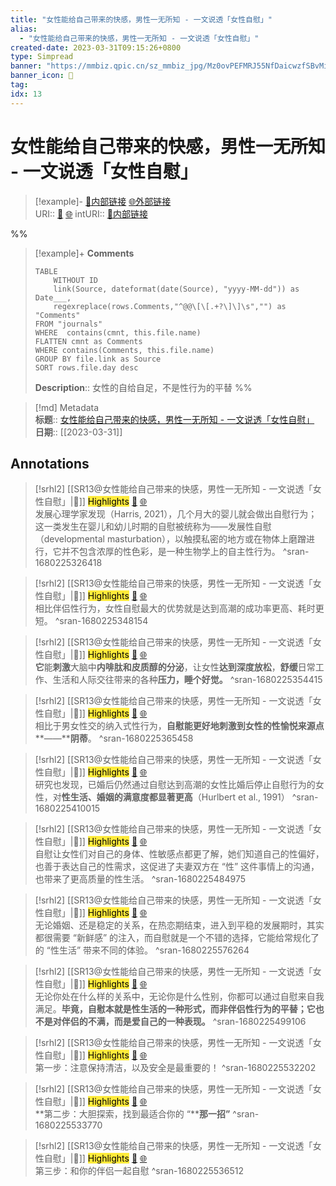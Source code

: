 ```yaml
---
title: "女性能给自己带来的快感，男性一无所知 - 一文说透「女性自慰」"
alias: 
  - "女性能给自己带来的快感，男性一无所知 - 一文说透「女性自慰」"
created-date: 2023-03-31T09:15:26+0800
type: Simpread
banner: "https://mmbiz.qpic.cn/sz_mmbiz_jpg/Mz0ovPEFMRJ55NfDaicwzfSBvMialf2C8GYqf6eDQEyuO0T6HC1N6fjA2AZcAOWOiaB9YSahlr0nYG9fUpPkLiaOdg/0?wx_fmt=jpeg "
banner_icon: 🔖
tag: 
idx: 13
---
```


# 女性能给自己带来的快感，男性一无所知 - 一文说透「女性自慰」

> [!example]- [🧷内部链接](<http://localhost:7026/unread/13>) [🌐外部链接](<https://mp.weixin.qq.com/s/E57dtX2Bb01S8EVJmU3Bxw>)    
> URI:: [🧷](<http://localhost:7026/unread/13>) [🌐](<https://mp.weixin.qq.com/s/E57dtX2Bb01S8EVJmU3Bxw>) 
> intURI:: [🧷内部链接](<http://localhost:7026/reading/13>)

%%
> [!example]+ **Comments**  
> ```dataview
> TABLE 
>     WITHOUT ID
>     link(Source, dateformat(date(Source), "yyyy-MM-dd")) as Date___, 
>     regexreplace(rows.Comments,"^@@\[\[.+?\]\]\s","") as "Comments"
> FROM "journals"
> WHERE  contains(cmnt, this.file.name)
> FLATTEN cmnt as Comments
> WHERE contains(Comments, this.file.name)
> GROUP BY file.link as Source
> SORT rows.file.day desc
> ```
>  **Description**:: 女性的自给自足，不是性行为的平替
%%

> [!md] Metadata  
> **标题**:: [女性能给自己带来的快感，男性一无所知 - 一文说透「女性自慰」](https://mp.weixin.qq.com/s/E57dtX2Bb01S8EVJmU3Bxw)  
> **日期**:: [[2023-03-31]]  

## Annotations


> [!srhl2] [[SR13@女性能给自己带来的快感，男性一无所知 - 一文说透「女性自慰」|📄]] <mark style="background-color: #ffeb3b">Highlights</mark> [🧷](<http://localhost:7026/unread/13#id=1680225326418>) [🌐](<http://localhost:7026/reading/13#id=1680225326418>)   
> 发展心理学家发现（Harris, 2021），几个月大的婴儿就会做出自慰行为；这一类发生在婴儿和幼儿时期的自慰被统称为——发展性自慰（developmental masturbation），以触摸私密的地方或在物体上磨蹭进行，它并不包含浓厚的性色彩，是一种生物学上的自主性行为。
> ^sran-1680225326418

> [!srhl2] [[SR13@女性能给自己带来的快感，男性一无所知 - 一文说透「女性自慰」|📄]] <mark style="background-color: #ffeb3b">Highlights</mark> [🧷](<http://localhost:7026/unread/13#id=1680225348154>) [🌐](<http://localhost:7026/reading/13#id=1680225348154>)   
> 相比伴侣性行为，女性自慰最大的优势就是达到高潮的成功率更高、耗时更短。
> ^sran-1680225348154

> [!srhl2] [[SR13@女性能给自己带来的快感，男性一无所知 - 一文说透「女性自慰」|📄]] <mark style="background-color: #ffeb3b">Highlights</mark> [🧷](<http://localhost:7026/unread/13#id=1680225354415>) [🌐](<http://localhost:7026/reading/13#id=1680225354415>)   
> **它**能**刺激**大脑中**内啡肽和皮质醇的分泌**，让女性**达到深度放松**，**舒缓**日常工作、生活和人际交往带来的各种**压力，睡个好觉。**
> ^sran-1680225354415

> [!srhl2] [[SR13@女性能给自己带来的快感，男性一无所知 - 一文说透「女性自慰」|📄]] <mark style="background-color: #ffeb3b">Highlights</mark> [🧷](<http://localhost:7026/unread/13#id=1680225365458>) [🌐](<http://localhost:7026/reading/13#id=1680225365458>)   
> 相比于男女性交的纳入式性行为，**自慰能更好地刺激到女性的性愉悦来源点****——****阴蒂**。
> ^sran-1680225365458

> [!srhl2] [[SR13@女性能给自己带来的快感，男性一无所知 - 一文说透「女性自慰」|📄]] <mark style="background-color: #ffeb3b">Highlights</mark> [🧷](<http://localhost:7026/unread/13#id=1680225410015>) [🌐](<http://localhost:7026/reading/13#id=1680225410015>)   
> 研究也发现，已婚后仍然通过自慰达到高潮的女性比婚后停止自慰行为的女性，对**性生活、婚姻的满意度都显著更高**（Hurlbert et al., 1991）
> ^sran-1680225410015

> [!srhl2] [[SR13@女性能给自己带来的快感，男性一无所知 - 一文说透「女性自慰」|📄]] <mark style="background-color: #ffeb3b">Highlights</mark> [🧷](<http://localhost:7026/unread/13#id=1680225484975>) [🌐](<http://localhost:7026/reading/13#id=1680225484975>)   
> 自慰让女性们对自己的身体、性敏感点都更了解，她们知道自己的性偏好，也善于表达自己的性需求，这促进了夫妻双方在 “性” 这件事情上的沟通，也带来了更高质量的性生活。
> ^sran-1680225484975

> [!srhl2] [[SR13@女性能给自己带来的快感，男性一无所知 - 一文说透「女性自慰」|📄]] <mark style="background-color: #ffeb3b">Highlights</mark> [🧷](<http://localhost:7026/unread/13#id=1680225576264>) [🌐](<http://localhost:7026/reading/13#id=1680225576264>)   
> 无论婚姻、还是稳定的关系，在热恋期结束，进入到平稳的发展期时，其实都很需要 “新鲜感” 的注入，而自慰就是一个不错的选择，它能给常规化了的 “性生活” 带来不同的体验。
> ^sran-1680225576264

> [!srhl2] [[SR13@女性能给自己带来的快感，男性一无所知 - 一文说透「女性自慰」|📄]] <mark style="background-color: #ffeb3b">Highlights</mark> [🧷](<http://localhost:7026/unread/13#id=1680225499106>) [🌐](<http://localhost:7026/reading/13#id=1680225499106>)   
> 无论你处在什么样的关系中，无论你是什么性别，你都可以通过自慰来自我满足。**毕竟，自慰本就是性生活的一种形式，而非伴侣性行为的平替；它也不是对伴侣的不满，而是爱自己的一种表现。**
> ^sran-1680225499106

> [!srhl2] [[SR13@女性能给自己带来的快感，男性一无所知 - 一文说透「女性自慰」|📄]] <mark style="background-color: #ffeb3b">Highlights</mark> [🧷](<http://localhost:7026/unread/13#id=1680225532202>) [🌐](<http://localhost:7026/reading/13#id=1680225532202>)   
> 第一步：注意保持清洁，以及安全是最重要的！
> ^sran-1680225532202

> [!srhl2] [[SR13@女性能给自己带来的快感，男性一无所知 - 一文说透「女性自慰」|📄]] <mark style="background-color: #ffeb3b">Highlights</mark> [🧷](<http://localhost:7026/unread/13#id=1680225533770>) [🌐](<http://localhost:7026/reading/13#id=1680225533770>)   
> **第二步：大胆探索，找到最适合你的 “****那一招”**
> ^sran-1680225533770

> [!srhl2] [[SR13@女性能给自己带来的快感，男性一无所知 - 一文说透「女性自慰」|📄]] <mark style="background-color: #ffeb3b">Highlights</mark> [🧷](<http://localhost:7026/unread/13#id=1680225536512>) [🌐](<http://localhost:7026/reading/13#id=1680225536512>)   
> 第三步：和你的伴侣一起自慰
> ^sran-1680225536512

